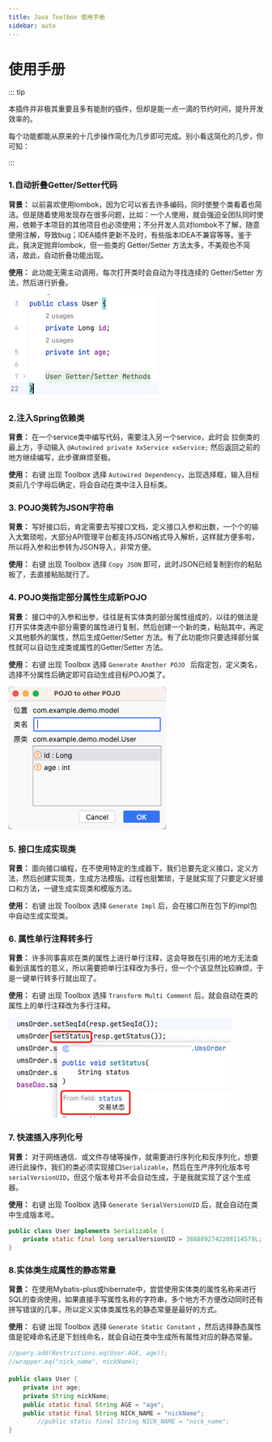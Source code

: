 ```yaml
---
title: Java Toolbox 使用手册
sidebar: auto
---
```


# 使用手册

::: tip

本插件并非极其重要且多有能耐的插件，但却是能一点一滴的节约时间，提升开发效率的。

每个功能都能从原来的十几步操作简化为几步即可完成。别小看这简化的几步，你可知：<Badge type="tip" text="积薄而为厚，聚少而为多。" vertical="middle" />

:::





### 1.自动折叠Getter/Setter代码

**背景：** 以前喜欢使用lombok，因为它可以省去许多编码，同时使整个类看着也简洁。但是随着使用发现存在很多问题，比如：一个人使用，就会强迫全团队同时使用，依赖于本项目的其他项目也必须使用；不分开发人员对lombok不了解，随意使用注解，导致bug；IDEA插件更新不及时，有些版本IDEA不兼容等等。鉴于此，我决定抛弃lombok，但一些类的 Getter/Setter 方法太多，不美观也不简洁，故此，自动折叠功能出现。

**使用：**  此功能无需主动调用，每次打开类时会自动为寻找连续的 Getter/Setter 方法，然后进行折叠。

![](images/fold-get-set.png)

### 2.注入Spring依赖类

**背景：** 在一个service类中编写代码，需要注入另一个service，此时会 拉倒类的最上方，手动输入 `@Autowired private XxService xxService;` 然后返回之前的地方继续编写，此步骤麻烦至极。

**使用：** 右键 出现 Toolbox 选择 `Autowired Dependency`，出现选择框，输入目标类前几个字母后确定，将会自动在类中注入目标类。

### 3. POJO类转为JSON字符串

**背景：** 写好接口后，肯定需要去写接口文档，定义接口入参和出数，一个个的输入太繁琐啦，大部分API管理平台都支持JSON格式导入解析，这样就方便多啦，所以将入参和出参转为JSON导入，非常方便。

**使用：** 右键 出现 Toolbox 选择 `Copy JSON` 即可，此时JSON已经复制到你的粘贴板了，去直接粘贴就行了。



### 4. POJO类指定部分属性生成新POJO

**背景：** 接口中的入参和出参，往往是有实体类的部分属性组成的，以往的做法是打开实体类选中部分需要的属性进行复制，然后创建一个新的类，粘贴其中，再定义其他额外的属性，然后生成Getter/Setter 方法。有了此功能你只要选择部分属性就可以自动生成类或属性的Getter/Setter 方法。

**使用：**  右键 出现 Toolbox 选择 `Generate Another POJO ` 后指定包，定义类名，选择不分属性后确定即可自动生成目标POJO类了。

![](images/pojo2pojo.png)

### 5. 接口生成实现类

**背景：** 面向接口编程，在不使用特定的生成器下，我们总要先定义接口，定义方法，然后创建实现类，生成方法模版。过程也挺繁琐，于是就实现了只要定义好接口和方法，一键生成实现类和模版方法。

**使用：**  右键 出现 Toolbox 选择 `Generate Impl` 后，会在接口所在包下的impl包中自动生成实现类。

### 6. 属性单行注释转多行

**背景：** 许多同事喜欢在类的属性上进行单行注释，这会导致在引用的地方无法查看到该属性的意义，所以需要把单行注释改为多行，但一个个该显然比较麻烦，于是一键单行转多行就出现了。

**使用：**  右键 出现 Toolbox 选择 `Transform Multi Comment` 后，就会自动在类的属性上的单行注释改为多行注释。

![](images/field-comment.png)

### 7. 快速插入序列化号

**背景：** 对于网络通信、或文件存储等操作，就需要进行序列化和反序列化，想要进行此操作，我们的类必须实现接口`Serializable`，然后在生产序列化版本号`serialVersionUID`，但这个版本号并不会自动生成，于是我就实现了这个生成器。

**使用：**  右键 出现 Toolbox 选择 `Generate SerialVersionUID` 后，就会自动在类中生成版本号。

```java
public class User implements Serializable {
    private static final long serialVersionUID = 3888892742208114579L;
}
```



### 8.实体类生成属性的静态常量

**背景：** 在使用Mybatis-plus或hibernate中，尝尝使用实体类的属性名称来进行SQL的查询使用，如果直接手写属性名称的字符串，多个地方不方便改动同时还有拼写错误的几率，所以定义实体类属性名的静态常量是最好的方式。

**使用：**  右键 出现 Toolbox 选择 `Generate Static Constant` ，然后选择静态属性值是驼峰命名还是下划线命名，就会自动在类中生成所有属性对应的静态常量。

```java
//query.add(Restrictions.eq(User.AGE, age));
//wrapper.eq("nick_name", nickName);

public class User {
    private int age;
  	private String nickName;
    public static final String AGE = "age";
    public static final String NICK_NAME = "nickName";
 	 	//public static final String NICK_NAME = "nick_name";
}
```


